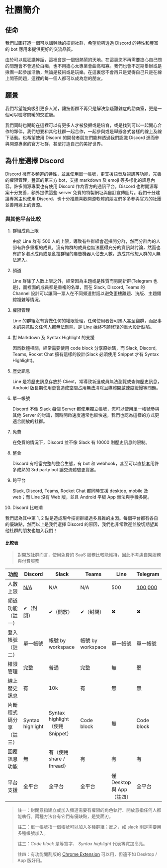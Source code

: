 # 社團簡介

## 使命

我們試圖打造一個可以講幹話的技術社群，希望能夠透過 Discord 的特性和豐富的 bot 應用來提供更好的交流品質。

由於可以瘋狂講幹話，這裡會是一個很熱鬧的天地。在這裏您不再需要擔心自己問的問題會不會過於白痴，也不用擔心太專業會曲高和寡。我們也會不定期舉辦或是揪團一起參加活動，無論是技術或是玩樂。在這裏您不會再只是覺得自己只是在線上問答問題，這裡的每一個人都可以成為您的朋友。

## 願景

我們希望能夠吸引更多人潮，讓技術群不再只是解決您疑難雜症的諮商室，更是一個可以噓寒問暖的交誼廳。

我們同時也期盼在這裡可以有更多人才被發掘或是培育，或是找到可以一起開心合作的夥伴。我們想要和其他社群一起合作，一起參與或是舉辦各式各樣的線上及線下活動。也希望使用 Discord 的開發者朋友們能夠透過我們認識 Discord 進而參與開源專案的官方社群，甚至打造自己的美好世界。

## 為什麼選擇 Discord

Discord 擁有多頻道的特性，並且使用單一帳號，更支援語音及視訊等功能，完善的權限管理，豐富的第三方 bot，支援 markdown 及 emoji 等多樣化的訊息內容。許多開源專案也有使用 Discord 作為官方的通訊平台，Discord 也對開源專案十分友善，額外提供這些 server 免費的特製網址與自訂宣傳圖片。我們十分建議專案主也使用 Discord，也十分推薦喜歡開源軟體的朋友們多多參與官方的社團並善用線上的資源。

### 與其他平台比較

1. 群組成員上限

   由於 Line 群有 500 人的上限，導致有些群組會選擇開分群，然而分群內的人卻有許多重複的成員，沒有跨群的成員也無法獲得充分的資訊與討論，然而也有許多潛水成員或是亂拉群組的廣告機器人佔去人數，造成其他想入群的人無法進入。

2. 頻道

   Line 群除了人數上限之外，經常因為主題或是性質而另開新群(Telegram 也是)，而裡面的成員都是重複的名單，而在 Slack, Discord, Teams 的 Channel 設計可以讓同一票人在不同頻道對話以避免歪樓離題、洗版、主題錯綜複雜等情況。

3. 權限管理

   Line 的群組沒有實做任何的權限管理，任何使用者皆可踢人甚至翻群，而記事本的惡意貼文任何人都無法刪除，是 Line 始終不願修復的重大設計缺陷。

4. 對 Markdown 及 Syntax Highlight 的支援

   因爲軟體相關，經常需要使用 code block 分享原始碼，而 Slack, Discord, Teams, Rocket Chat 擁有這樣的設計(Slack 必須使用 Snippet 才有 Syntax Highlight)。

5. 歷史訊息

   Line 是將歷史訊息存放於 Client，常導致新進成員無法瀏覽或查詢歷史訊息，Android 版長期使用更會造成空間占用無法清除且媒體開啟速度緩慢等問題。

6. 單一帳號

   Discord 不像 Slack 每個 Server 都使用獨立帳號，您可以使用單一帳號參與其他 Server 的討論，同時開啟速度通常也較快速，我們也認為這樣的方式更適合開放的社群。

7. 免費

   在免費的情況下，Discord 並不像 Slack 有 10000 則歷史訊息的限制。

8. 整合

   Discord 有相當完整的整合生態，有 bot 和 webhook，甚至可以直接套用許多成熟的 3rd party bot 讓交流體驗更豐富。

9. 跨平台

   Slack, Discord, Teams, Rocket Chat 都同時支援 desktop, mobile 及 web；而 Line 沒有 Web 版，並且 Android 平板 App 無法與手機多開。

10. Discord 比較潮

我們認為其中第 1, 2 點是造成現今技術群組過多且雜的主因。每個平台都有各自的優缺點，然而以上是我們選擇 Discord 的原因，我們也非常歡迎並殷切期望其他社群的朋友也加入我們！

#### 比較表

> 對開放社群而言，使用免費的 SaaS 服務比較能維持，因此不考慮自架服務與付費服務

| 功能 | Discord | Slack | Teams | Line | Telegram |  
| --- | --- | --- | --- | --- | --- |  
| 人數上限 | [N/A](https://discordia.me/server-limits) | N/A | N/A | 500 | [100,000](https://telegram.org/blog/admin-revolution) |
| 頻道功能（註一） | ✔（封閉） | ✔（開放） | ✔（封閉） | ✖ | ✖ |
| 登入帳號（註二） | 單一帳號 | 帳號 by workspace | 帳號 by workspace | 單一帳號 | 單一帳號 |
| 權限管理 | 完整 | 普通 | 完整 | 無 | 弱 |
| 線上歷史訊息 | 有 | 10k | 有 | 無 | 無 |
| 片斷程式碼分享（註三） | Syntax highlight | Syntax highlight（使用 Snippet） | Code block | 無 | Code block |
| 回覆訊息功能 | 無 | 有（使用 share / thread） | 有 | 有 | 有 |
| 平台支援 | 全平台 | 全平台 | 全平台 | 僅 Desktop 與 App（註四） | 全平台 |  

> 註一：封閉意指建立或加入頻道需要有權限的角色執行、開放意指任何人都能執行。兩種方法各有它們有優缺點，是雙面刃。
>
> 註二：單一帳號指一個帳號可以加入多種群組；反之，如 slack 則是需要用多種帳號加入。
>
> 註三：*Code block* 是等寬字、 *Syntax highlight* 代表等寬加高亮。
>
> 註四：有功能閹割版的 [Chrome Extension](https://chrome.google.com/webstore/detail/line/ophjlpahpchlmihnnnihgmmeilfjmjjc?hl=zh-TW) 可以用，但遠不如 Desktop / App 版好用。
